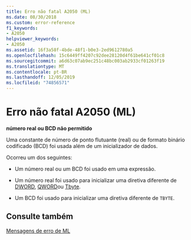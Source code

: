 ```yaml
---
title: Erro não fatal A2050 (ML)
ms.date: 08/30/2018
ms.custom: error-reference
f1_keywords:
- A2050
helpviewer_keywords:
- A2050
ms.assetid: 16f3a58f-4bde-48f1-b0e3-2ed9612780a5
ms.openlocfilehash: 15c6449ff4207c92dee28120d4f61be641cf01c8
ms.sourcegitcommit: a6d63c07ab9ec251c48bc003ab2933cf01263f19
ms.translationtype: MT
ms.contentlocale: pt-BR
ms.lasthandoff: 12/05/2019
ms.locfileid: "74856571"
---
```

# <a name="ml-nonfatal-error-a2050"></a>Erro não fatal A2050 (ML)

**número real ou BCD não permitido**

Uma constante de número de ponto flutuante (real) ou de formato binário codificado (BCD) foi usada além de um inicializador de dados.

Ocorreu um dos seguintes:

- Um número real ou um BCD foi usado em uma expressão.

- Um número real foi usado para inicializar uma diretiva diferente de [DWORD](../../assembler/masm/dword.md), [QWORD](../../assembler/masm/qword.md)ou [Tbyte](../../assembler/masm/tbyte.md).

- Um BCD foi usado para inicializar uma diretiva diferente de `TBYTE`.

## <a name="see-also"></a>Consulte também

[Mensagens de erro de ML](../../assembler/masm/ml-error-messages.md)<br/>